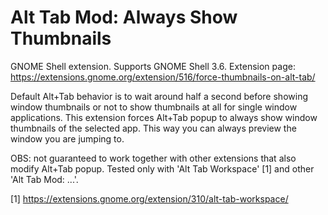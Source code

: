 Alt Tab Mod: Always Show Thumbnails
===================================

GNOME Shell extension. Supports GNOME Shell 3.6.
Extension page: https://extensions.gnome.org/extension/516/force-thumbnails-on-alt-tab/

Default Alt+Tab behavior is to wait around half a second before showing window thumbnails or not to show thumbnails at all for single window applications. This extension forces Alt+Tab popup to always show window thumbnails of the selected app. This way you can always preview the window you are jumping to.

OBS: not guaranteed to work together with other extensions that also modify Alt+Tab popup. Tested only with 'Alt Tab Workspace' [1] and other 'Alt Tab Mod: ...'.

[1] https://extensions.gnome.org/extension/310/alt-tab-workspace/
